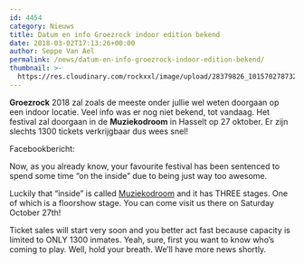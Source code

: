 ```yaml
---
id: 4454
category: Nieuws
title: Datum en info Groezrock indoor edition bekend
date: 2018-03-02T17:13:26+00:00
author: Seppe Van Ael
permalink: /news/datum-en-info-groezrock-indoor-edition-bekend/
thumbnail: >-
  https://res.cloudinary.com/rockxxl/image/upload/28379826_10157027873223765_2714884604427516998_n.jpg
---
```

**Groezrock** 2018 zal zoals de meeste onder jullie wel weten doorgaan op een indoor locatie. Veel info was er nog niet bekend, tot vandaag. Het festival zal doorgaan in de **Muziekodroom** in Hasselt op 27 oktober. Er zijn slechts 1300 tickets verkrijgbaar dus wees snel!

Facebookbericht:

Now, as you already know, your favourite festival has been sentenced to spend some time “on the inside” due to being just way too awesome.

Luckily that “inside” is called <a class="profileLink" href="https://www.facebook.com/Muziekodroom/?fref=mentions" data-hovercard="/ajax/hovercard/page.php?id=188830931139385&extragetparams=%7B%22fref%22%3A%22mentions%22%7D" data-hovercard-prefer-more-content-show="1">Muziekodroom</a> and it has THREE stages. One of which is a floorshow stage. You can come visit us there on Saturday October 27th!

<div class="text_exposed_show">
  <p>
    Ticket sales will start very soon and you better act fast because capacity is limited to ONLY 1300 inmates. Yeah, sure, first you want to know who’s coming to play. Well, hold your breath. We’ll have more news shortly.
  </p>
</div>